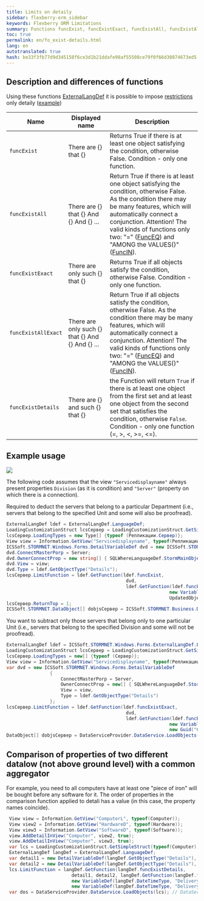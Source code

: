 ```yaml
---
title: Limits on detaily
sidebar: flexberry-orm_sidebar
keywords: Flexberry ORM Limitations
summary: Functions funcExist, funcExistExact, funcExistAll, funcExistAllExact, funcExistDetails
toc: true
permalink: en/fo_exist-details.html
lang: en
autotranslated: true
hash: be33f3fb77d9d345158f6ce3d1b21ddafe98af55508ce79f0f66d30874673ed5
---
```


## Description and differences of functions

Using these functions [ExternalLangDef](fo_external-lang-def.html) it is possible to impose [restrictions](fo_limit-function.html) only detaily ([example](fo_limit-details.html))

| Name | Displayed name | Description |
|---|---|---|
| `funcExist` | There are {} that {} | Returns True if there is at least one object satisfying the condition, otherwise False. Condition - only one function.|
| `funcExistAll` | There are {} that {} And {} And {} ... | Return True if there is at least one object satisfying the condition, otherwise False. As the condition there may be many features, which will automatically connect a conjunction. Attention! The valid kinds of functions only two: "=" ([FuncEQ](fo_func-eq.html)) and "AMONG the VALUES()" ([FuncIN](fo_func-in.html)). |
| `funcExistExact` | There are only such {} that {} | Returns True if all objects satisfy the condition, otherwise False. Condition - only one function. |
| `funcExistAllExact` | There are only such {} that {} And {} And {} ... | Return True if all objects satisfy the condition, otherwise False. As the condition there may be many features, which will automatically connect a conjunction. Attention! The valid kinds of functions only two: "=" ([FuncEQ](fo_func-eq.html)) and "AMONG the VALUES()" ([FuncIN](fo_func-in.html)).|
| `funcExistDetails` | There are {} and such {} that {} | the Function will return `True` if there is at least one object from the first set and at least one object from the second set that satisfies the condition, otherwise `False`. Condition - only one function (=, >, <, >=, <=).|

## Example usage

![](/images/pages/products/flexberry-orm/query-language/exist-detals-example-2.jpg)

The following code assumes that the view `"Servicedisplayname"` always present properties ` Division ` (as it is condition) and `"Server"` (property on which there is a connection).

Required to deduct the servers that belong to a particular Department (i.e., servers that belong to the specified Unit and some will also be proofread).

```csharp
ExternalLangDef ldef = ExternalLangDef.LanguageDef;
LoadingCustomizationStruct lcsСервер = LoadingCustomizationStruct.GetSimpleStruct(typeof (Репликации.Сервер), "Server");
lcsСервер.LoadingTypes = new Type[] {typeof (Репликации.Сервер)};
View view = Information.GetView("Servicedisplayname", typeof(Репликации.СерверПодразделения));
ICSSoft.STORMNET.Windows.Forms.DetailVariableDef dvd = new ICSSoft.STORMNET.Windows.Forms.DetailVariableDef();
dvd.ConnectMasterPorp = Server;
dvd.OwnerConnectProp = new string[] { SQLWhereLanguageDef.StormMainObjectKey };
dvd.View = view;
dvd.Type = ldef.GetObjectType("Details");
lcsСервер.LimitFunction = ldef.GetFunction(ldef.funcExist,
                                            dvd,
                                            ldef.GetFunction(ldef.funcEQ,
                                                            new VariableDef(ldef.GuidType, Division),
                                                            UpdatedObject.НаправленоИз.__PrimaryKey));
lcsСервер.ReturnTop = 1;
ICSSoft.STORMNET.DataObject[] dobjsСервер = ICSSoft.STORMNET.Business.DataServiceProvider.DataService.LoadObjects(lcsСервер); // DataServiceProvider is deprecated; inject IDataService instead
```

You want to subtract only those servers that belong only to one particular Unit (i.e., servers that belong to the specified Division and some will not be proofread).

```csharp
ExternalLangDef ldef = ICSSoft.STORMNET.Windows.Forms.ExternalLangDef.LanguageDef;
LoadingCustomizationStruct lcsСервер = LoadingCustomizationStruct.GetSimpleStruct(typeof (Сервер), "Server");
lcsСервер.LoadingTypes = new[] {typeof (Сервер)};
View view = Information.GetView("Servicedisplayname", typeof(Репликации.СерверПодразделения));
var dvd = new ICSSoft.STORMNET.Windows.Forms.DetailVariableDef
                {
                    ConnectMasterPorp = Server,
                    OwnerConnectProp = new[] { SQLWhereLanguageDef.StormMainObjectKey },
                    View = view,
                    Type = ldef.GetObjectType("Details")
                };
lcsСервер.LimitFunction = ldef.GetFunction(ldef.funcExistExact,
                                            dvd,
                                            ldef.GetFunction(ldef.funcEQ,
                                                            new VariableDef(ldef.GuidType, Division),
                                                            new Guid("6D7DC426-F5E9-4F63-B7B5-20C9E237DF2D")));
DataObject[] dobjsСервер = DataServiceProvider.DataService.LoadObjects(lcsСервер); // DataServiceProvider is deprecated; inject IDataService instead
```

## Comparison of properties of two different datalow (not above ground level) with a common aggregator

For example, you need to all computers have at least one "piece of iron" will be bought before any software for it.
The order of properties in the comparison function applied to detali has a value (in this case, the property names coincide).

```csharp
 View view = Information.GetView("ComputerL", typeof(Computer));
 View view2 = Information.GetView("HardwareD", typeof(Hardware));
 View view3 = Information.GetView("SoftwareD", typeof(Software));
 view.AddDetailInView("Computer", view2, true);
 view.AddDetailInView("Computer", view3, true);
 var lcs = LoadingCustomizationStruct.GetSimpleStruct(typeof(Computer), view);
 ExternalLangDef langDef = ExternalLangDef.LanguageDef;
 var detail1 = new DetailVariableDef(langDef.GetObjectType("Details"), "Hardware", view2, "Computer");
 var detail2 = new DetailVariableDef(langDef.GetObjectType("Details"), "Software", view3, "Computer");
 lcs.LimitFunction = langDef.GetFunction(langDef.funcExistDetails,
                        detail1, detail2, langDef.GetFunction(langDef.funcG,
                        new VariableDef(langDef.DateTimeType, "DeliveryDate"),
                        new VariableDef(langDef.DateTimeType, "DeliveryDate")));
 var dos = DataServiceProvider.DataService.LoadObjects(lcs); // DataServiceProvider is deprecated; inject IDataService instead
```




